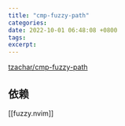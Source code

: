 ```yaml
---
title: "cmp-fuzzy-path"
categories: 
date: 2022-10-01 06:48:08 +0800
tags: 
excerpt: 
---
```



[tzachar/cmp-fuzzy-path](https://github.com/tzachar/cmp-fuzzy-path)

## 依赖

[[fuzzy.nvim]]




